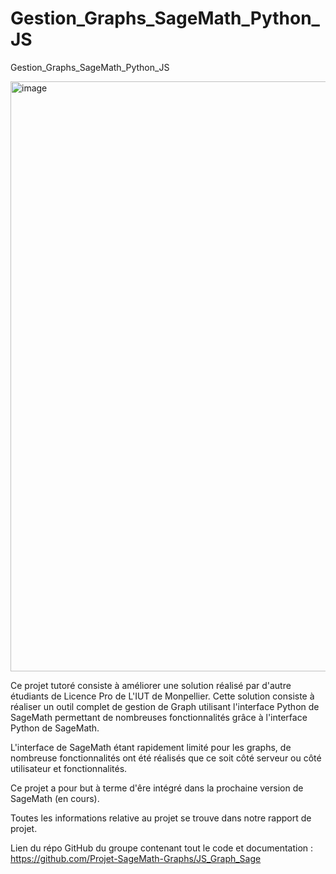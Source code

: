 # Gestion_Graphs_SageMath_Python_JS
Gestion_Graphs_SageMath_Python_JS

<img width="944" alt="image" src="https://user-images.githubusercontent.com/90316879/172796028-1b51756a-ee69-4542-9499-5cb8240f04ea.png">


Ce projet tutoré consiste à améliorer une solution réalisé par d'autre étudiants de Licence Pro de L'IUT de Monpellier. Cette solution consiste à réaliser un outil complet de gestion de Graph utilisant l'interface Python de SageMath permettant de nombreuses fonctionnalités grâce à l'interface Python de SageMath.

L'interface de SageMath étant rapidement limité pour les graphs, de nombreuse fonctionnalités ont été réalisés que ce soit côté serveur ou côté utilisateur et fonctionnalités.

Ce projet a pour but à terme d'êre intégré dans la prochaine version de SageMath (en cours).

Toutes les informations relative au projet se trouve dans notre rapport de projet.

Lien du répo GitHub du groupe contenant tout le code et documentation : https://github.com/Projet-SageMath-Graphs/JS_Graph_Sage
